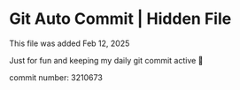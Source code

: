 # Git Auto Commit | Hidden File

This file was added Feb 12, 2025

Just for fun and keeping my daily git commit active 🤪

commit number: 3210673
